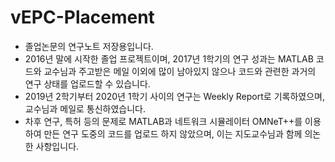 # vEPC-Placement
* 졸업논문의 연구노트 저장용입니다.
* 2016년 말에 시작한 졸업 프로젝트이며, 2017년 1학기의 연구 성과는 MATLAB 코드와 교수님과 주고받은 메일 이외에 많이 남아있지 않으나 코드와 관련한 과거의 연구 상태를 업로드할 수 있습니다.
* 2019년 2학기부터 2020년 1학기 사이의 연구는 Weekly Report로 기록하였으며, 교수님과 메일로 통신하였습니다. 
* 차후 연구, 특허 등의 문제로 MATLAB과 네트워크 시뮬레이터 OMNeT++를 이용하여 만든 연구 도중의 코드를 업로드 하지 않았으며, 이는 지도교수님과 함께 의논한 사항입니다.
